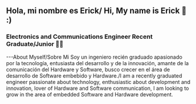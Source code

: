 ## Hola, mi nombre es Erick/ Hi, My name is Erick 👋 :)
### Electronics and Communications Engineer Recent Graduate/Junior 👨‍💻

---About Myself/Sobre Mi
Soy un ingeniero recién graduado apasionado por la tecnología, entusiasta del desarrollo y de la innovación, amante de la comunicación del Hardware y Software, busco crecer en el área de desarrollo de Software embebido y Hardware./I am a recently graduated engineer passionate about technology, enthusiastic about development and innovation, lover of Hardware and Software communication, I am looking to grow in the area of embedded Software and Hardware development. 
